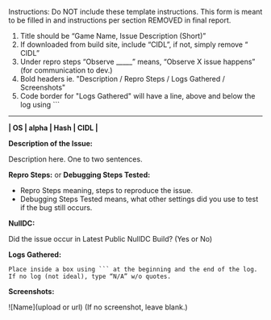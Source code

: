 Instructions: Do NOT include these template instructions. This form is meant to be filled in
and instructions per section REMOVED in final report.

1. Title should be “Game Name, Issue Description (Short)”
2. If downloaded from build site, include “CIDL”, if not, simply remove “ CIDL”
3. Under repro steps “Observe _____” means, “Observe X issue happens” (for communication to
dev.)
4. Bold headers ie. "Description / Repro Steps / Logs Gathered / Screenshots"
5. Code border for "Logs Gathered" will have a line, above and below the log using ```

---

**| OS | alpha | Hash | CIDL |**

**Description of the Issue:**

Description here. One to two sentences.

**Repro Steps:** or **Debugging Steps Tested:**
* Repro Steps meaning, steps to reproduce the issue.
* Debugging Steps Tested means, what other settings did you use to test if the bug still occurs.


**NullDC:** 

Did the issue occur in Latest Public NullDC Build? (Yes or No)

**Logs Gathered:**

```
Place inside a box using ``` at the beginning and the end of the log. 
If no log (not ideal), type “N/A” w/o quotes.
```

**Screenshots:**

![Name](upload or url) (If no screenshot, leave blank.)
